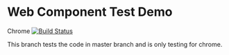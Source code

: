 # Web Component Test Demo

Chrome [![Build Status](https://travis-ci.org/dakotaJang/web-component-test-demo.svg?branch=test-chrome)](https://travis-ci.org/dakotaJang/web-component-test-demo)

This branch tests the code in master branch and is only testing for chrome.
